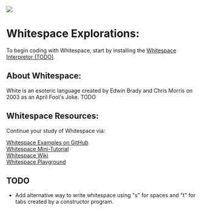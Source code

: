 <img src="https://raw.githubusercontent.com/rtoal/polyglot/master/docs/resources/squirrel-logo-64.png">

# Whitespace Explorations:
To begin coding with Whitespace, start by installing the [Whitespace Interpretor (TODO)]().  

## About Whitespace:

White is an esoteric language created by Edwin Brady and Chris Morris on 2003 as an April Fool's Joke. TODO

## Whitespace Resources:

Continue your study of Whitespace via:

[Whitespace Examples on GitHub](https://github.com/wspace)  
[Whitespace Mini-Tutorial](https://hackage.haskell.org/package/whitespace-0.4/src/docs/tutorial.html)  
[Whitespace Wiki](https://esolangs.org/wiki/Whitespace)  
[Whitespace Playground](https://www.dcode.fr/whitespace-language)  

## TODO
* Add alternative way to write whitespace using "s" for spaces and "t" for tabs created by a constructor program.
